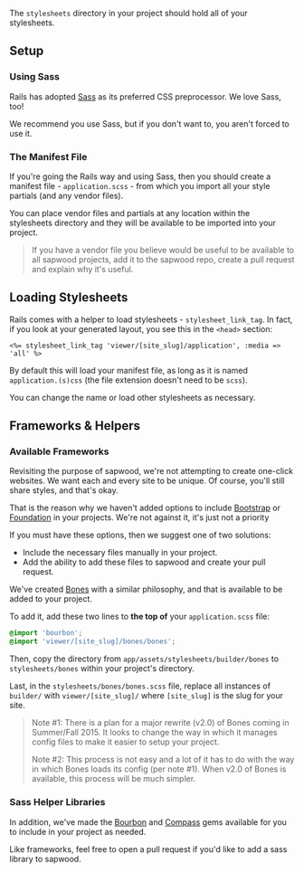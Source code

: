 The `stylesheets` directory in your project should hold all of your stylesheets.

Setup
----------------

### Using Sass

Rails has adopted [Sass](http://sass-lang.com/) as its preferred CSS preprocessor. We love Sass, too!

We recommend you use Sass, but if you don't want to, you aren't forced to use it.

### The Manifest File

If you're going the Rails way and using Sass, then you should create a manifest file - `application.scss` - from which you import all your style partials (and any vendor files).

You can place vendor files and partials at any location within the stylesheets directory and they will be available to be imported into your project.

> If you have a vendor file you believe would be useful to be available to all sapwood projects, add it to the sapwood repo, create a pull request and explain why it's useful.

Loading Stylesheets
----------------

Rails comes with a helper to load stylesheets - `stylesheet_link_tag`. In fact, if you look at your generated layout, you see this in the `<head>` section:

```erb
<%= stylesheet_link_tag 'viewer/[site_slug]/application', :media => 'all' %>
```

By default this will load your manifest file, as long as it is named `application.(s)css` (the file extension doesn't need to be `scss`).

You can change the name or load other stylesheets as necessary.

Frameworks & Helpers
----------------

### Available Frameworks

Revisiting the purpose of sapwood, we're not attempting to create one-click websites. We want each and every site to be unique. Of course, you'll still share styles, and that's okay.

That is the reason why we haven't added options to include [Bootstrap](http://getbootstrap.com/) or [Foundation](http://foundation.zurb.com/) in your projects. We're not against it, it's just not a priority

If you must have these options, then we suggest one of two solutions:

* Include the necessary files manually in your project.
* Add the ability to add these files to sapwood and create your pull request.

We've created [Bones](https://github.com/rocktree/bones) with a similar philosophy, and that is available to be added to your project.

To add it, add these two lines to **the top of** your `application.scss` file:

```scss
@import 'bourbon';
@import 'viewer/[site_slug]/bones/bones';
```

Then, copy the directory from `app/assets/stylesheets/builder/bones` to `stylesheets/bones` within your project's directory.

Last, in the `stylesheets/bones/bones.scss` file, replace all instances of `builder/` with `viewer/[site_slug]/` where `[site_slug]` is the slug for your site.

> Note #1: There is a plan for a major rewrite (v2.0) of Bones coming in Summer/Fall 2015. It looks to change the way in which it manages config files to make it easier to setup your project.
>
> Note #2: This process is not easy and a lot of it has to do with the way in which Bones loads its config (per note #1). When v2.0 of Bones is available, this process will be much simpler.

### Sass Helper Libraries

In addition, we've made the [Bourbon](https://github.com/thoughtbot/bourbon) and [Compass](https://github.com/compass/compass-rails) gems available for you to include in your project as needed.

Like frameworks, feel free to open a pull request if you'd like to add a sass library to sapwood.
